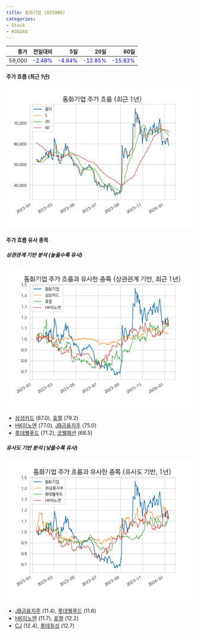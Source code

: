 ```yaml
---
title: 동화기업 (025900)
categories:
- Stock
- KOSDAQ
---
```


|종가|전일대비|5일|20일|60일|
|---:|-------:|--:|---:|---:|
|59,000|<span style="color: blue">-2.48%</span>|<span style="color: blue">-4.84%</span>|<span style="color: blue">-12.85%</span>|<span style="color: blue">-15.83%</span>|

<!-- more -->


#### 주가 흐름 (최근 1년)
![025900](/assets/images/stock/025900.png)


#### 주가 흐름 유사 종목


##### 상관관계 기반 분석 (높을수록 유사)
![025900](/assets/images/stock/025900_corr.png)
- [삼성카드](/029780/) (87.0), [휴젤](/145020/) (79.2)
- [HK이노엔](/195940/) (77.0), [JB금융지주](/175330/) (75.0)
- [롯데웰푸드](/280360/) (71.2), [코웰패션](/033290/) (68.5)


##### 유사도 기반 분석 (낮을수록 유사)	
![025900](/assets/images/stock/025900_sim.png)
- [JB금융지주](/175330/) (11.4), [롯데웰푸드](/280360/) (11.6)
- [HK이노엔](/195940/) (11.7), [휴젤](/145020/) (12.2)
- [CJ](/001040/) (12.4), [롯데칠성](/005300/) (12.7)